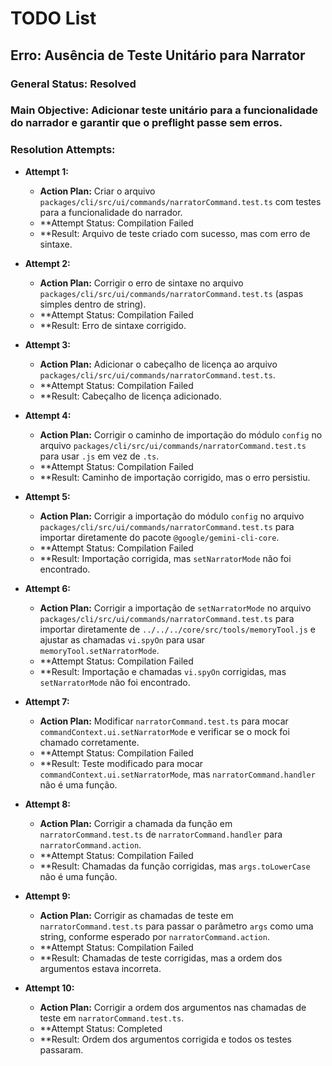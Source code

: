 # TODO List

## Erro: Ausência de Teste Unitário para Narrator

### General Status: Resolved

### Main Objective: Adicionar teste unitário para a funcionalidade do narrador e garantir que o preflight passe sem erros.

### Resolution Attempts:

- **Attempt 1:**
  - **Action Plan:** Criar o arquivo `packages/cli/src/ui/commands/narratorCommand.test.ts` com testes para a funcionalidade do narrador.
  - **Attempt Status: Compilation Failed
  - **Result: Arquivo de teste criado com sucesso, mas com erro de sintaxe.

- **Attempt 2:**
  - **Action Plan:** Corrigir o erro de sintaxe no arquivo `packages/cli/src/ui/commands/narratorCommand.test.ts` (aspas simples dentro de string).
  - **Attempt Status: Compilation Failed
  - **Result: Erro de sintaxe corrigido.

- **Attempt 3:**
  - **Action Plan:** Adicionar o cabeçalho de licença ao arquivo `packages/cli/src/ui/commands/narratorCommand.test.ts`.
  - **Attempt Status: Compilation Failed
  - **Result: Cabeçalho de licença adicionado.

- **Attempt 4:**
  - **Action Plan:** Corrigir o caminho de importação do módulo `config` no arquivo `packages/cli/src/ui/commands/narratorCommand.test.ts` para usar `.js` em vez de `.ts`.
  - **Attempt Status: Compilation Failed
  - **Result: Caminho de importação corrigido, mas o erro persistiu.

- **Attempt 5:**
  - **Action Plan:** Corrigir a importação do módulo `config` no arquivo `packages/cli/src/ui/commands/narratorCommand.test.ts` para importar diretamente do pacote `@google/gemini-cli-core`.
  - **Attempt Status: Compilation Failed
  - **Result: Importação corrigida, mas `setNarratorMode` não foi encontrado.

- **Attempt 6:**
  - **Action Plan:** Corrigir a importação de `setNarratorMode` no arquivo `packages/cli/src/ui/commands/narratorCommand.test.ts` para importar diretamente de `../../../core/src/tools/memoryTool.js` e ajustar as chamadas `vi.spyOn` para usar `memoryTool.setNarratorMode`.
  - **Attempt Status: Compilation Failed
  - **Result: Importação e chamadas `vi.spyOn` corrigidas, mas `setNarratorMode` não foi encontrado.

- **Attempt 7:**
  - **Action Plan:** Modificar `narratorCommand.test.ts` para mocar `commandContext.ui.setNarratorMode` e verificar se o mock foi chamado corretamente.
  - **Attempt Status: Compilation Failed
  - **Result: Teste modificado para mocar `commandContext.ui.setNarratorMode`, mas `narratorCommand.handler` não é uma função.

- **Attempt 8:**
  - **Action Plan:** Corrigir a chamada da função em `narratorCommand.test.ts` de `narratorCommand.handler` para `narratorCommand.action`.
  - **Attempt Status: Compilation Failed
  - **Result: Chamadas da função corrigidas, mas `args.toLowerCase` não é uma função.

- **Attempt 9:**
  - **Action Plan:** Corrigir as chamadas de teste em `narratorCommand.test.ts` para passar o parâmetro `args` como uma string, conforme esperado por `narratorCommand.action`.
  - **Attempt Status: Compilation Failed
  - **Result: Chamadas de teste corrigidas, mas a ordem dos argumentos estava incorreta.

- **Attempt 10:**
  - **Action Plan:** Corrigir a ordem dos argumentos nas chamadas de teste em `narratorCommand.test.ts`.
  - **Attempt Status: Completed
  - **Result: Ordem dos argumentos corrigida e todos os testes passaram.